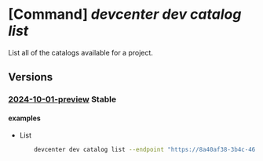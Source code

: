 # [Command] _devcenter dev catalog list_

List all of the catalogs available for a project.

## Versions

### [2024-10-01-preview](/Resources/data-plane/microsoft.devcenter/L3Byb2plY3RzL3t9L2NhdGFsb2dz/2024-10-01-preview.xml) **Stable**

<!-- data-plane:microsoft.devcenter /projects/{}/catalogs 2024-10-01-preview -->

#### examples

- List
    ```bash
        devcenter dev catalog list --endpoint "https://8a40af38-3b4c-4672-a6a4-5e964b1870ed-contosodevcenter.centralus.devcenter.azure.com/" --project-name "DevProject"
    ```
